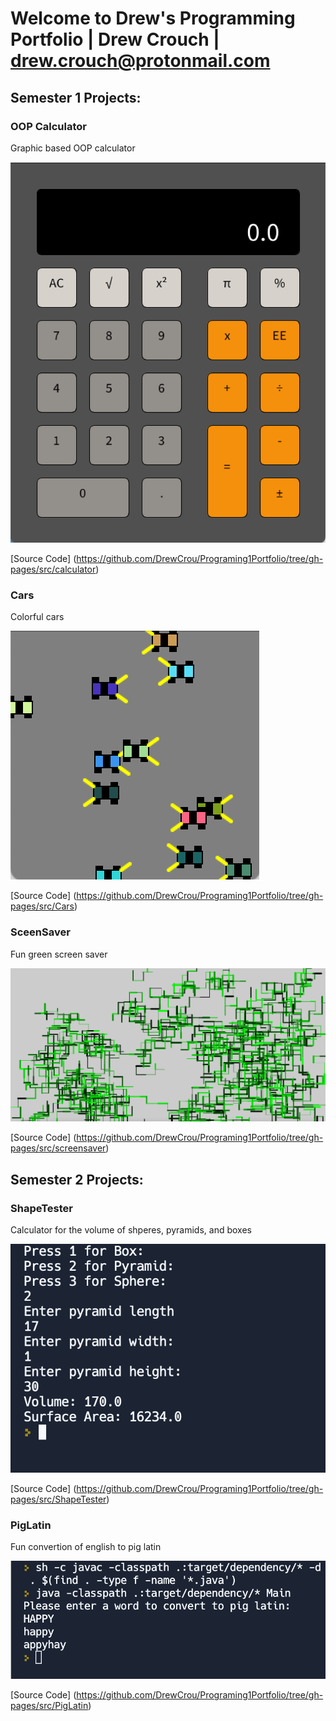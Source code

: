 # Welcome to Drew's Programming Portfolio | Drew Crouch | drew.crouch@protonmail.com

## Semester 1 Projects:

### OOP Calculator
Graphic based OOP calculator

![Running Calculator](https://github.com/DrewCrou/Programing1Portfolio/blob/gh-pages/images/calc.png?raw=true)

[Source Code] (https://github.com/DrewCrou/Programing1Portfolio/tree/gh-pages/src/calculator)

### Cars
Colorful cars

![Cars](https://github.com/DrewCrou/Programing1Portfolio/blob/gh-pages/images/cars.png?raw=true)

[Source Code] (https://github.com/DrewCrou/Programing1Portfolio/tree/gh-pages/src/Cars)

### SceenSaver
Fun green screen saver

![Screen Saver](https://github.com/DrewCrou/Programing1Portfolio/blob/gh-pages/images/screensaver.png?raw=true)

[Source Code] (https://github.com/DrewCrou/Programing1Portfolio/tree/gh-pages/src/screensaver)

## Semester 2 Projects:

### ShapeTester
Calculator for the volume of shperes, pyramids, and boxes

![ShapeTester](https://github.com/DrewCrou/Programing1Portfolio/blob/gh-pages/images/ShapeTester.png?raw=true)

[Source Code] (https://github.com/DrewCrou/Programing1Portfolio/tree/gh-pages/src/ShapeTester)

### PigLatin
Fun convertion of english to pig latin

![PigLatin](https://github.com/DrewCrou/Programing1Portfolio/blob/gh-pages/images/PigLatin.png?raw=true)

[Source Code] (https://github.com/DrewCrou/Programing1Portfolio/tree/gh-pages/src/PigLatin)
